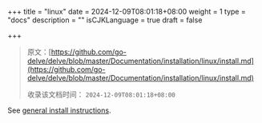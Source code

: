 +++
title = "linux"
date = 2024-12-09T08:01:18+08:00
weight = 1
type = "docs"
description = ""
isCJKLanguage = true
draft = false

+++

> 原文：[https://github.com/go-delve/delve/blob/master/Documentation/installation/linux/install.md](https://github.com/go-delve/delve/blob/master/Documentation/installation/linux/install.md)
>
> 收录该文档时间： `2024-12-09T08:01:18+08:00`

See [general install instructions](https://github.com/go-delve/delve/blob/master/Documentation/installation/README.md).
